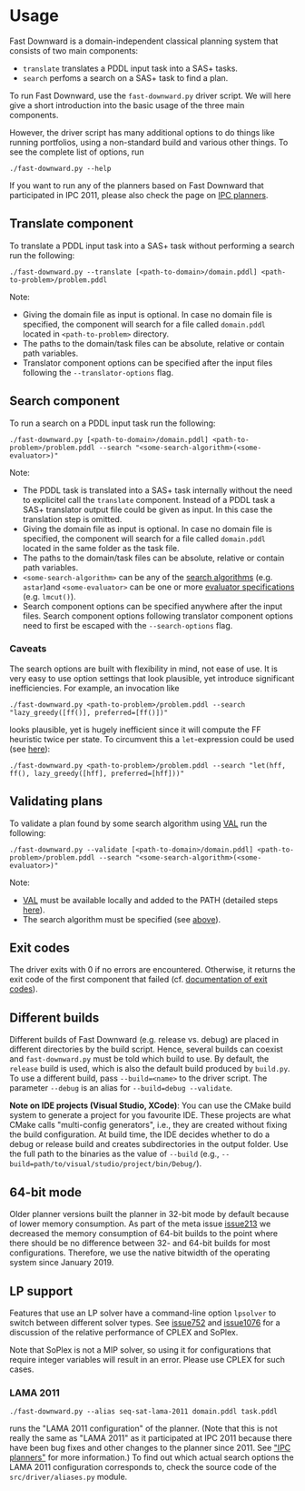 # Usage

Fast Downward is a domain-independent classical planning system that consists of two main components:

-   `translate` translates a PDDL input task into a SAS+ tasks. 
-   `search` perfoms a search on a SAS+ task to find a plan.

To run Fast Downward, use the `fast-downward.py` driver script.
We will here give a short introduction into the basic usage of the three main components. 

However, the driver script has many additional options to do things like running portfolios, using a non-standard build and various other
things. To see the complete list of options, run

    ./fast-downward.py --help

If you want to run any of the planners based on Fast Downward that
participated in IPC 2011, please also check the page on
[IPC planners](ipc-planners.md).

## Translate component
To translate a PDDL input task into a SAS+ task without performing a search run the following:

    ./fast-downward.py --translate [<path-to-domain>/domain.pddl] <path-to-problem>/problem.pddl

Note:

-   Giving the domain file as input is optional. 
    In case no domain file is specified, the component will search for a file called `domain.pddl` located in `<path-to-problem>` directory. 
-   The paths to the domain/task files can be absolute, relative or contain path variables.
-   Translator component options can be specified after the input files following the `--translator-options` flag.

## Search component
To run a search on a PDDL input task run the following:

    ./fast-downward.py [<path-to-domain>/domain.pddl] <path-to-problem>/problem.pddl --search "<some-search-algorithm>(<some-evaluator>)"

Note:

-   The PDDL task is translated into a SAS+ task internally without the need to explicitel call the `translate` component.
    Instead of a PDDL task a SAS+ translator output file could be given as input. In this case the translation step is omitted.
-   Giving the domain file as input is optional. 
    In case no domain file is specified, the component will search for a file called `domain.pddl` located in the same folder as the task file. 
-   The paths to the domain/task files can be absolute, relative or contain path variables.
-   `<some-search-algorithm>` can be any of the [search algorithms](search/SearchAlgorithm.md) (e.g. `astar`)and `<some-evaluator>` can be one or more [evaluator specifications](search/Evaluator.md) (e.g. `lmcut()`).
-   Search component options can be specified anywhere after the input files. Search component options following translator component options need to first be escaped with the `--search-options` flag.

### Caveats

The search options are built with flexibility in mind, not ease of
use. It is very easy to use option settings that look plausible, yet
introduce significant inefficiencies. For example, an invocation like

    ./fast-downward.py <path-to-problem>/problem.pddl --search "lazy_greedy([ff()], preferred=[ff()])"

looks plausible, yet is hugely inefficient since it will compute the FF
heuristic twice per state. To circumvent this a `let`-expression could be used (see [here](search-plugin-syntax.md#variables_as_parameters)):

    ./fast-downward.py <path-to-problem>/problem.pddl --search "let(hff, ff(), lazy_greedy([hff], preferred=[hff]))"

## Validating plans
To validate a plan found by some search algorithm using [VAL](https://github.com/KCL-Planning/VAL) run the following:

    ./fast-downward.py --validate [<path-to-domain>/domain.pddl] <path-to-problem>/problem.pddl --search "<some-search-algorithm>(<some-evaluator>)"

Note:

-   [VAL](https://github.com/KCL-Planning/VAL) must be available locally and added to the PATH (detailed steps [here](https://github.com/aibasel/downward/blob/main/BUILD.md#optional-plan-validator)).
-   The search algorithm must be specified (see [above](#search_component)).

## Exit codes

The driver exits with 0 if no errors are encountered. Otherwise, it
returns the exit code of the first component that failed (cf. [documentation of
exit codes](exit-codes.md)).


## Different builds

Different builds of Fast Downward (e.g. release vs. debug) are placed in
different directories by the build script. Hence, several builds can
coexist and `fast-downward.py` must be told which build to use. By default, the
`release` build is used, which is also the default build produced by
`build.py`.  To use a different build, pass `--build=<name>` to the driver
script. The parameter `--debug` is an alias for `--build=debug --validate`.

**Note on IDE projects (Visual Studio, XCode)**: You can use the CMake
build system to generate a project for you favourite IDE. These projects
are what CMake calls "multi-config generators", i.e., they are created
without fixing the build configuration. At build time, the IDE decides
whether to do a debug or release build and creates subdirectories in the
output folder. Use the full path to the binaries as the value of
`--build` (e.g., `--build=path/to/visual/studio/project/bin/Debug/`).


## 64-bit mode

Older planner versions built the planner in 32-bit mode by default
because of lower memory consumption. As part of the meta issue
[issue213](http://issues.fast-downward.org/issue213) we
decreased the memory consumption of 64-bit builds to the point where
there should be no difference between 32- and 64-bit builds for most
configurations. Therefore, we use the native bitwidth of the operating
system since January 2019.

## LP support

Features that use an LP solver have a command-line option `lpsolver`
to switch between different solver types. See
[issue752](http://issues.fast-downward.org/issue752) and
[issue1076](http://issues.fast-downward.org/issue1076) for a
discussion of the relative performance of CPLEX and SoPlex.

Note that SoPlex is not a MIP solver, so using it for configurations
that require integer variables will result in an error. Please use CPLEX
for such cases.


### LAMA 2011

```
./fast-downward.py --alias seq-sat-lama-2011 domain.pddl task.pddl
```

runs the "LAMA 2011 configuration" of the planner. (Note that this is
not really the same as "LAMA 2011" as it participated at IPC 2011
because there have been bug fixes and other changes to the planner since
2011. See ["IPC planners"](ipc-planners.md) for more information.)
To find out which actual search options the LAMA 2011 configuration
corresponds to, check the source code of the `src/driver/aliases.py` module.
